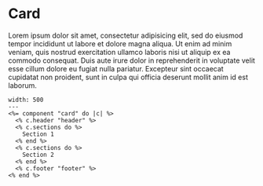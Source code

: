 # Card

Lorem ipsum dolor sit amet, consectetur adipisicing elit, sed do eiusmod tempor incididunt ut labore et dolore magna aliqua. Ut enim ad minim veniam, quis nostrud exercitation ullamco laboris nisi ut aliquip ex ea commodo consequat. Duis aute irure dolor in reprehenderit in voluptate velit esse cillum dolore eu fugiat nulla pariatur. Excepteur sint occaecat cupidatat non proident, sunt in culpa qui officia deserunt mollit anim id est laborum.

```example
width: 500
---
<%= component "card" do |c| %>
  <% c.header "header" %>
  <% c.sections do %>
    Section 1
  <% end %>
  <% c.sections do %>
    Section 2
  <% end %>
  <% c.footer "footer" %>
<% end %>
```
